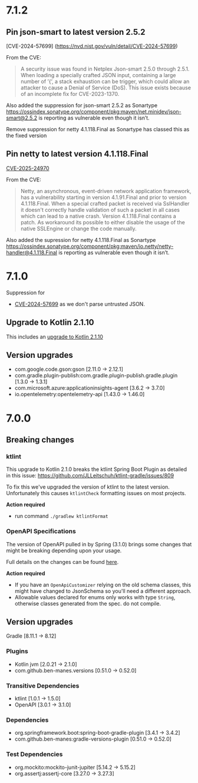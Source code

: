 # 7.1.2

## Pin json-smart to latest version 2.5.2
[CVE-2024-57699] (https://nvd.nist.gov/vuln/detail/CVE-2024-57699)

From the CVE:
>A security issue was found in Netplex Json-smart 2.5.0 through 2.5.1. 
> When loading a specially crafted JSON input, containing a large number of ’{’, a stack exhaustion can be trigger, 
> which could allow an attacker to cause a Denial of Service (DoS). 
> This issue exists because of an incomplete fix for CVE-2023-1370.

Also added the suppression for json-smart 2.5.2 as Sonartype
https://ossindex.sonatype.org/component/pkg:maven/net.minidev/json-smart@2.5.2 is reporting as vulnerable even though it isn’t.

Remove suppression for netty 4.1.118.Final as Sonartype has classed this as the fixed version

## Pin netty to latest version 4.1.118.Final
[CVE-2025-24970](http://web.nvd.nist.gov/view/vuln/detail?vulnId=CVE-2025-24970)

From the CVE:
> Netty, an asynchronous, event-driven network application framework, 
> has a vulnerability starting in version 4.1.91.Final and prior to version 4.1.118.Final. 
> When a special crafted packet is received via SslHandler it doesn't correctly handle validation 
> of such a packet in all cases which can lead to a native crash. 
> Version 4.1.118.Final contains a patch. As workaround its possible to 
> either disable the usage of the native SSLEngine or change the code manually.

Also added the supression for netty 4.1.118.Final as Sonartype 
https://ossindex.sonatype.org/component/pkg:maven/io.netty/netty-handler@4.1.118.Final is reporting as vulnerable even though it isn’t. 

# 7.1.0

Suppression for
 - [CVE-2024-57699](https://nvd.nist.gov/vuln/detail/CVE-2024-57699) as we don't parse untrusted JSON.

## Upgrade to Kotlin 2.1.10
This includes an [upgrade to Kotlin 2.1.10](https://github.com/JetBrains/kotlin/releases/tag/v2.1.10/)

## Version upgrades
 - com.google.code.gson:gson [2.11.0 -> 2.12.1]
 - com.gradle.plugin-publish:com.gradle.plugin-publish.gradle.plugin [1.3.0 -> 1.3.1]
 - com.microsoft.azure:applicationinsights-agent [3.6.2 -> 3.7.0]
 - io.opentelemetry:opentelemetry-api [1.43.0 -> 1.46.0]

# 7.0.0

## Breaking changes

### ktlint

This upgrade to Kotlin 2.1.0 breaks the ktlint Spring Boot Plugin as detailed in this issue: https://github.com/JLLeitschuh/ktlint-gradle/issues/809

To fix this we've upgraded the version of ktlint to the latest version. Unfortunately this causes `ktlintCheck` formatting issues on most projects.

**Action required**

- run command `./gradlew ktlintFormat`

### OpenAPI Specifications

The version of OpenAPI pulled in by Spring (3.1.0) brings some changes that might be breaking depending upon your usage.

Full details on the changes can be found [here](https://dev.to/mikeralphson/openapi-31-the-gnarly-bits-58d0).

**Action required**

- If you have an `OpenApiCustomizer` relying on the old schema classes, this might have changed to JsonSchema so you'll need a different approach.
- Allowable values declared for enums only works with type `String`, otherwise classes generated from the spec. do not compile.

## Version upgrades

Gradle [8.11.1 -> 8.12]

### Plugins
- Kotlin jvm [2.0.21 -> 2.1.0]
- com.github.ben-manes.versions [0.51.0 -> 0.52.0]

### Transitive Dependencies
- ktlint [1.0.1 -> 1.5.0]
- OpenAPI [3.0.1 -> 3.1.0]

### Dependencies
- org.springframework.boot:spring-boot-gradle-plugin [3.4.1 -> 3.4.2]
- com.github.ben-manes:gradle-versions-plugin [0.51.0 -> 0.52.0]

### Test Dependencies
- org.mockito:mockito-junit-jupiter [5.14.2 -> 5.15.2]
- org.assertj:assertj-core [3.27.0 -> 3.27.3]
